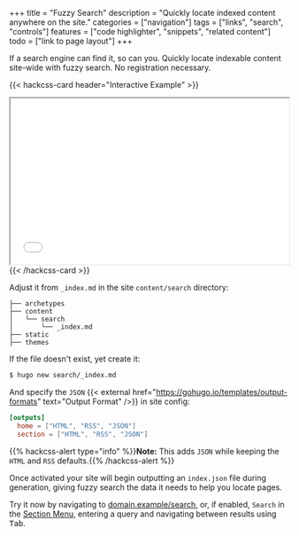 +++
title = "Fuzzy Search"
description = "Quickly locate indexed content anywhere on the site."
categories = ["navigation"]
tags = ["links", "search", "controls"]
features = ["code highlighter", "snippets", "related content"]
todo = ["link to page layout"]
+++

If a search engine can find it, so can you. Quickly locate indexable content site-wide with fuzzy search. No registration necessary.

{{< hackcss-card header="Interactive Example" >}}
  <iframe scrolling="no" title="Error Page Example" width="100%" height="300" src="/search/?s=uzzy%20searvh"></iframe>
{{< /hackcss-card >}}

Adjust it from `_index.md` in the site `content/search` directory:

```
├── archetypes
├── content
│   └── search
│       └── _index.md
├── static
├── themes
```

If the file doesn't exist, yet create it:

```sh
$ hugo new search/_index.md
```

And specify the `JSON` {{< external href="https://gohugo.io/templates/output-formats" text="Output Format" />}} in site config:

```toml
[outputs]
  home = ["HTML", "RSS", "JSON"]
  section = ["HTML", "RSS", "JSON"]
```

{{% hackcss-alert type="info" %}}**Note:** This adds `JSON` while keeping the `HTML` and `RSS` defaults.{{% /hackcss-alert %}}

Once activated your site will begin outputting an `index.json` file during generation, giving fuzzy search the data it needs to help you locate pages.

Try it now by navigating to [domain.example/search](/search/), or, if enabled, `Search` in the [Section Menu](../section-menu/), entering a query and navigating between results using <kbd>Tab</kbd>.
